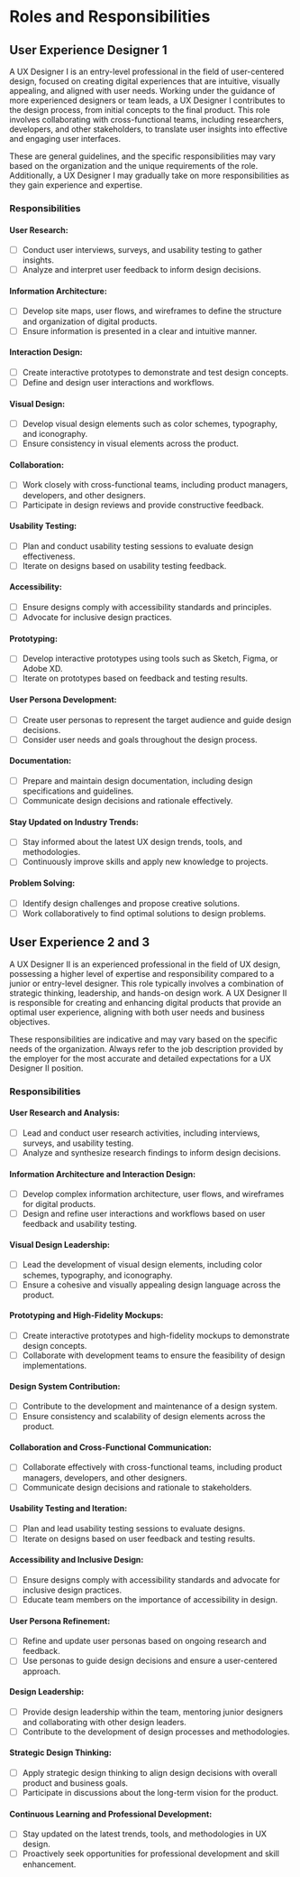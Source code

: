 # Roles and Responsibilities


## User Experience Designer 1
A UX Designer I is an entry-level professional in the field of user-centered design, focused on creating digital experiences that are intuitive, visually appealing, and aligned with user needs. Working under the guidance of more experienced designers or team leads, a UX Designer I contributes to the design process, from initial concepts to the final product. This role involves collaborating with cross-functional teams, including researchers, developers, and other stakeholders, to translate user insights into effective and engaging user interfaces.

These are general guidelines, and the specific responsibilities may vary based on the organization and the unique requirements of the role. Additionally, a UX Designer I may gradually take on more responsibilities as they gain experience and expertise.

### Responsibilities

#### User Research:
- [ ] Conduct user interviews, surveys, and usability testing to gather insights.
- [ ] Analyze and interpret user feedback to inform design decisions.

#### Information Architecture:
- [ ] Develop site maps, user flows, and wireframes to define the structure and organization of digital products.
- [ ] Ensure information is presented in a clear and intuitive manner.

#### Interaction Design:
- [ ] Create interactive prototypes to demonstrate and test design concepts.
- [ ] Define and design user interactions and workflows.

#### Visual Design:
- [ ] Develop visual design elements such as color schemes, typography, and iconography.
- [ ] Ensure consistency in visual elements across the product.

#### Collaboration:
- [ ] Work closely with cross-functional teams, including product managers, developers, and other designers.
- [ ] Participate in design reviews and provide constructive feedback.

#### Usability Testing:
- [ ] Plan and conduct usability testing sessions to evaluate design effectiveness.
- [ ] Iterate on designs based on usability testing feedback.

#### Accessibility:
- [ ] Ensure designs comply with accessibility standards and principles.
- [ ] Advocate for inclusive design practices.

#### Prototyping:
- [ ] Develop interactive prototypes using tools such as Sketch, Figma, or Adobe XD.
- [ ] Iterate on prototypes based on feedback and testing results.

#### User Persona Development:
- [ ] Create user personas to represent the target audience and guide design decisions.
- [ ] Consider user needs and goals throughout the design process.

#### Documentation:
- [ ] Prepare and maintain design documentation, including design specifications and guidelines.
- [ ] Communicate design decisions and rationale effectively.

#### Stay Updated on Industry Trends:
- [ ] Stay informed about the latest UX design trends, tools, and methodologies.
- [ ] Continuously improve skills and apply new knowledge to projects.

#### Problem Solving:
- [ ] Identify design challenges and propose creative solutions.
- [ ] Work collaboratively to find optimal solutions to design problems.

## User Experience 2 and 3

A UX Designer II is an experienced professional in the field of UX design, possessing a higher level of expertise and responsibility compared to a junior or entry-level designer. This role typically involves a combination of strategic thinking, leadership, and hands-on design work. A UX Designer II is responsible for creating and enhancing digital products that provide an optimal user experience, aligning with both user needs and business objectives.

These responsibilities are indicative and may vary based on the specific needs of the organization. Always refer to the job description provided by the employer for the most accurate and detailed expectations for a UX Designer II position.

### Responsibilities

#### User Research and Analysis:
- [ ] Lead and conduct user research activities, including interviews, surveys, and usability testing.
- [ ] Analyze and synthesize research findings to inform design decisions.

#### Information Architecture and Interaction Design:
- [ ] Develop complex information architecture, user flows, and wireframes for digital products.
- [ ] Design and refine user interactions and workflows based on user feedback and usability testing.

#### Visual Design Leadership:
- [ ] Lead the development of visual design elements, including color schemes, typography, and iconography.
- [ ] Ensure a cohesive and visually appealing design language across the product.

#### Prototyping and High-Fidelity Mockups:
- [ ] Create interactive prototypes and high-fidelity mockups to demonstrate design concepts.
- [ ] Collaborate with development teams to ensure the feasibility of design implementations.

#### Design System Contribution:
- [ ] Contribute to the development and maintenance of a design system.
- [ ] Ensure consistency and scalability of design elements across the product.

#### Collaboration and Cross-Functional Communication:
- [ ] Collaborate effectively with cross-functional teams, including product managers, developers, and other designers.
- [ ] Communicate design decisions and rationale to stakeholders.

#### Usability Testing and Iteration:
- [ ] Plan and lead usability testing sessions to evaluate designs.
- [ ] Iterate on designs based on user feedback and testing results.

#### Accessibility and Inclusive Design:
- [ ] Ensure designs comply with accessibility standards and advocate for inclusive design practices.
- [ ] Educate team members on the importance of accessibility in design.

#### User Persona Refinement:
- [ ] Refine and update user personas based on ongoing research and feedback.
- [ ] Use personas to guide design decisions and ensure a user-centered approach.

#### Design Leadership:
- [ ] Provide design leadership within the team, mentoring junior designers and collaborating with other design leaders.
- [ ] Contribute to the development of design processes and methodologies.

#### Strategic Design Thinking:
- [ ] Apply strategic design thinking to align design decisions with overall product and business goals.
- [ ] Participate in discussions about the long-term vision for the product.

#### Continuous Learning and Professional Development:
- [ ] Stay updated on the latest trends, tools, and methodologies in UX design.
- [ ] Proactively seek opportunities for professional development and skill enhancement.